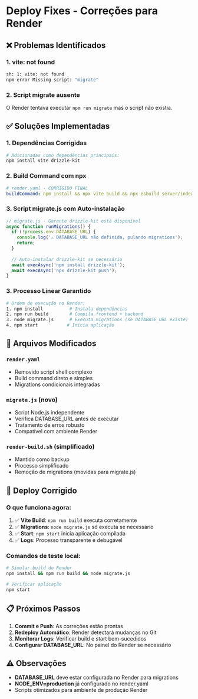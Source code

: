 # Deploy Fixes - Correções para Render

## ❌ Problemas Identificados

### 1. **vite: not found**
```bash
sh: 1: vite: not found
npm error Missing script: "migrate"
```

### 2. **Script migrate ausente**
O Render tentava executar `npm run migrate` mas o script não existia.

## ✅ Soluções Implementadas

### 1. **Dependências Corrigidas**
```bash
# Adicionadas como dependências principais:
npm install vite drizzle-kit
```

### 2. **Build Command com npx**
```yaml
# render.yaml - CORRIGIDO FINAL
buildCommand: npm install && npx vite build && npx esbuild server/index.ts --platform=node --packages=external --bundle --format=esm --outdir=dist && node migrate.js
```

### 3. **Script migrate.js com Auto-instalação**
```javascript
// migrate.js - Garante drizzle-kit está disponível
async function runMigrations() {
  if (!process.env.DATABASE_URL) {
    console.log('⚠️ DATABASE_URL não definida, pulando migrations');
    return;
  }
  
  // Auto-instalar drizzle-kit se necessário
  await execAsync('npm install drizzle-kit');
  await execAsync('npx drizzle-kit push');
}
```

### 3. **Processo Linear Garantido**
```bash
# Ordem de execução no Render:
1. npm install          # Instala dependências
2. npm run build        # Compila frontend + backend
3. node migrate.js      # Executa migrations (se DATABASE_URL existe)
4. npm start           # Inicia aplicação
```

## 🔧 Arquivos Modificados

### `render.yaml`
- Removido script shell complexo
- Build command direto e simples
- Migrations condicionais integradas

### `migrate.js` (novo)
- Script Node.js independente
- Verifica DATABASE_URL antes de executar
- Tratamento de erros robusto
- Compatível com ambiente Render

### `render-build.sh` (simplificado)
- Mantido como backup
- Processo simplificado
- Remoção de migrations (movidas para migrate.js)

## 🚀 Deploy Corrigido

### O que funciona agora:
1. ✅ **Vite Build**: `npm run build` executa corretamente
2. ✅ **Migrations**: `node migrate.js` só executa se necessário
3. ✅ **Start**: `npm start` inicia aplicação compilada
4. ✅ **Logs**: Processo transparente e debugável

### Comandos de teste local:
```bash
# Simular build do Render
npm install && npm run build && node migrate.js

# Verificar aplicação
npm start
```

## 📋 Próximos Passos

1. **Commit e Push**: As correções estão prontas
2. **Redeploy Automático**: Render detectará mudanças no Git
3. **Monitorar Logs**: Verificar build e start bem-sucedidos
4. **Configurar DATABASE_URL**: No painel do Render se necessário

## ⚠️ Observações

- **DATABASE_URL** deve estar configurada no Render para migrations
- **NODE_ENV=production** já configurado no render.yaml
- Scripts otimizados para ambiente de produção Render